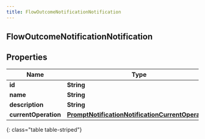 ```yaml
---
title: FlowOutcomeNotificationNotification
---
```

## FlowOutcomeNotificationNotification


## Properties

| Name | Type | Description | Notes |
| ------------ | ------------- | ------------- | ------------- |
| **id** | **String** |  |  [optional] |
| **name** | **String** |  |  [optional] |
| **description** | **String** |  |  [optional] |
| **currentOperation** | [**PromptNotificationNotificationCurrentOperation**](PromptNotificationNotificationCurrentOperation.html) |  |  [optional] |
{: class="table table-striped"}



